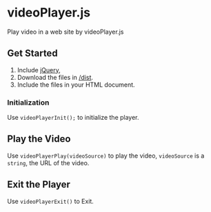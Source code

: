 # videoPlayer.js

Play video in a web site by videoPlayer.js

## Get Started

1. Include [jQuery](https://jquery.com/),
2. Download the files in [/dist](https://github.com/MrWillCom/videoPlayer.js/tree/master/dist).
3. Include the files in your HTML document.

### Initialization

Use `videoPlayerInit();` to initialize the player.

## Play the Video

Use `videoPlayerPlay(videoSource)` to play the video, `videoSource` is a `string`, the URL of the video.

## Exit the Player

Use `videoPlayerExit()` to Exit.

